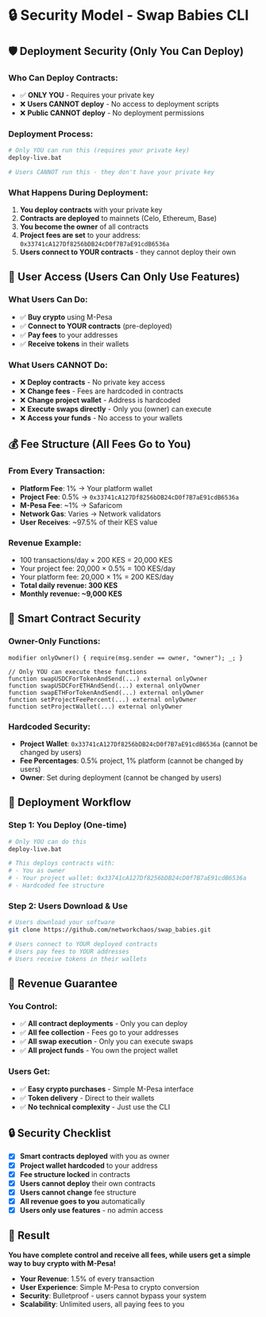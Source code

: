 # 🔒 Security Model - Swap Babies CLI

## 🛡️ **Deployment Security (Only You Can Deploy)**

### **Who Can Deploy Contracts:**
- ✅ **ONLY YOU** - Requires your private key
- ❌ **Users CANNOT deploy** - No access to deployment scripts
- ❌ **Public CANNOT deploy** - No deployment permissions

### **Deployment Process:**
```bash
# Only YOU can run this (requires your private key)
deploy-live.bat

# Users CANNOT run this - they don't have your private key
```

### **What Happens During Deployment:**
1. **You deploy contracts** with your private key
2. **Contracts are deployed** to mainnets (Celo, Ethereum, Base)
3. **You become the owner** of all contracts
4. **Project fees are set** to your address: `0x33741cA127Df8256bDB24cD0f7B7aE91cdB6536a`
5. **Users connect to YOUR contracts** - they cannot deploy their own

## 🎯 **User Access (Users Can Only Use Features)**

### **What Users Can Do:**
- ✅ **Buy crypto** using M-Pesa
- ✅ **Connect to YOUR contracts** (pre-deployed)
- ✅ **Pay fees** to your addresses
- ✅ **Receive tokens** in their wallets

### **What Users CANNOT Do:**
- ❌ **Deploy contracts** - No private key access
- ❌ **Change fees** - Fees are hardcoded in contracts
- ❌ **Change project wallet** - Address is hardcoded
- ❌ **Execute swaps directly** - Only you (owner) can execute
- ❌ **Access your funds** - No access to your wallets

## 💰 **Fee Structure (All Fees Go to You)**

### **From Every Transaction:**
- **Platform Fee**: 1% → Your platform wallet
- **Project Fee**: 0.5% → `0x33741cA127Df8256bDB24cD0f7B7aE91cdB6536a`
- **M-Pesa Fee**: ~1% → Safaricom
- **Network Gas**: Varies → Network validators
- **User Receives**: ~97.5% of their KES value

### **Revenue Example:**
- 100 transactions/day × 200 KES = 20,000 KES
- Your project fee: 20,000 × 0.5% = 100 KES/day
- Your platform fee: 20,000 × 1% = 200 KES/day
- **Total daily revenue: 300 KES**
- **Monthly revenue: ~9,000 KES**

## 🔐 **Smart Contract Security**

### **Owner-Only Functions:**
```solidity
modifier onlyOwner() { require(msg.sender == owner, "owner"); _; }

// Only YOU can execute these functions
function swapUSDCForTokenAndSend(...) external onlyOwner
function swapUSDCForETHAndSend(...) external onlyOwner
function swapETHForTokenAndSend(...) external onlyOwner
function setProjectFeePercent(...) external onlyOwner
function setProjectWallet(...) external onlyOwner
```

### **Hardcoded Security:**
- **Project Wallet**: `0x33741cA127Df8256bDB24cD0f7B7aE91cdB6536a` (cannot be changed by users)
- **Fee Percentages**: 0.5% project, 1% platform (cannot be changed by users)
- **Owner**: Set during deployment (cannot be changed by users)

## 🚀 **Deployment Workflow**

### **Step 1: You Deploy (One-time)**
```bash
# Only YOU can do this
deploy-live.bat

# This deploys contracts with:
# - You as owner
# - Your project wallet: 0x33741cA127Df8256bDB24cD0f7B7aE91cdB6536a
# - Hardcoded fee structure
```

### **Step 2: Users Download & Use**
```bash
# Users download your software
git clone https://github.com/networkchaos/swap_babies.git

# Users connect to YOUR deployed contracts
# Users pay fees to YOUR addresses
# Users receive tokens in their wallets
```

## 🎯 **Revenue Guarantee**

### **You Control:**
- ✅ **All contract deployments** - Only you can deploy
- ✅ **All fee collection** - Fees go to your addresses
- ✅ **All swap execution** - Only you can execute swaps
- ✅ **All project funds** - You own the project wallet

### **Users Get:**
- ✅ **Easy crypto purchases** - Simple M-Pesa interface
- ✅ **Token delivery** - Direct to their wallets
- ✅ **No technical complexity** - Just use the CLI

## 🔒 **Security Checklist**

- [x] **Smart contracts deployed** with you as owner
- [x] **Project wallet hardcoded** to your address
- [x] **Fee structure locked** in contracts
- [x] **Users cannot deploy** their own contracts
- [x] **Users cannot change** fee structure
- [x] **All revenue goes to you** automatically
- [x] **Users only use features** - no admin access

## 🎉 **Result**

**You have complete control and receive all fees, while users get a simple way to buy crypto with M-Pesa!**

- **Your Revenue**: 1.5% of every transaction
- **User Experience**: Simple M-Pesa to crypto conversion
- **Security**: Bulletproof - users cannot bypass your system
- **Scalability**: Unlimited users, all paying fees to you
